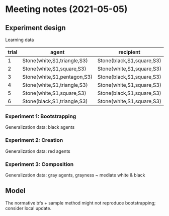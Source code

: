 # Meeting notes (2021-05-05)

## Experiment design

Learning data

| trial | agent                       | recipient                 | result                    |
|-------|-----------------------------|---------------------------|---------------------------|
| 1     | Stone(white,S1,triangle,S3) | Stone(black,S1,square,S3) | Stone(black,S1,square,S4) |
| 2     | Stone(white,S1,square,S3)   | Stone(white,S1,square,S3) | Stone(white,S1,square,S5) |
| 3     | Stone(white,S1,pentagon,S3) | Stone(black,S1,square,S3) | Stone(black,S1,square,S6) |
| 4     | Stone(white,S1,triangle,S3) | Stone(white,S1,square,S3) | Stone(white,S1,square,S4) |
| 5     | Stone(white,S1,square,S3)   | Stone(black,S1,square,S3) | Stone(black,S1,square,S5) |
| 6     | Stone(black,S1,triangle,S3) | Stone(white,S1,square,S3) | Stone(white,S1,square,S2) |

### Experiment 1: Bootstrapping

Generalization data: black agents

### Experiment 2: Creation

Generalization data: red agents

### Experiment 3: Composition

Generalization data: gray agents, grayness ~ mediate white & black

## Model

The normative bfs + sample method might not reproduce bootstrapping; consider local update.
